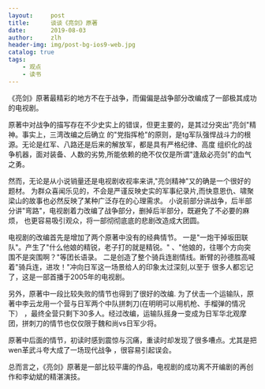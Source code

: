 ```yaml
---
layout:     post
title:      谈谈《亮剑》原著
date:       2019-08-03
author:     zlh
header-img: img/post-bg-ios9-web.jpg
catalog: true
tags:
    - 观点
    - 读书
---
```


《亮剑》原著最精彩的地方不在于战争，而偏偏是战争部分改编成了一部极其成功的电视剧。

原著中对战争的描写存在不少史实上的错误，但更主要的，是其过分突出"亮剑"精神。事实上，三湾改编之后确立
的"党指挥枪"的原则，是tg军队强悍战斗力的根源。无论是红军、八路还是后来的解放军，都是具有严格纪律、高度
组织化的战争机器，面对装备、人数的劣势,所能依赖的绝不仅仅是所谓"逢敌必亮剑"的血气之勇。

然而，无论是从小说销量还是电视剧收视率来讲,"亮剑精神"又的确是一个很好的题材。
为群众喜闻乐见的，不会是严谨反映史实的军事纪录片,而快意恩仇、啸聚梁山的故事也必然反映了某种广泛存在的心理需求。
小说前部分讲战争，后半部分讲"弯路"，电视剧着力改编了战争部分，删掉后半部分，既避免了不必要的麻烦，
也更容易吸引观众，将一部彻彻底底的悲剧改造成大团圆。


电视剧的改编首先是增加了两个原著中没有的经典情节。
一是"一炮干掉坂田联队"。产生了"什么他娘的精锐，老子打的就是精锐。" 
、"他娘的，往哪个方向突围不是突围啊？"等团长语录。
二是创造了整个骑兵连剧情线。断臂的孙德胜高喊着"骑兵连，进攻！"冲向日军这一场景给人的印象太过深刻,以至于
很多人都忘记了，这是一部首播于2005年的电视剧。

另外，原著中一段比较失败的情节也得到了很好的改编.
为了伏击一个运输队，原著中李云龙用一个营与日军两个中队拼刺刀(在明明可以用机枪、手榴弹的情况下）
，最终全营只剩下30多人。经过改编，运输队摇身一变成为日军华北观摩团，拼刺刀的情节也仅仅限于魏和尚vs日军少将。

原著中后面的情节，初读时感到震惊与沉痛，重读时却发现了很多嘈点。尤其是把wen革武斗夸大成了一场现代战争
，很容易引起误会。

总而言之，《亮剑》原著是一部比较平庸的作品，电视剧的成功离不开编剧的再创作和李幼斌的精湛演技。




